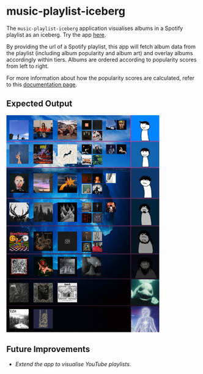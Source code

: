 # music-playlist-iceberg
The `music-playlist-iceberg` application visualises albums in a Spotify playlist as an iceberg. Try the app [here](https://music-playlist-iceberg.streamlit.app/).

By providing the url of a Spotify playlist, this app will fetch album data from the playlist (including album popularity and album art) and overlay albums accordingly within tiers. Albums are ordered according to popularity scores from left to right. 

For more information about how the popularity scores are calculated, refer to this [documentation page](https://developer.spotify.com/documentation/web-api/reference/get-several-tracks#:~:text=of%20the%20track.-,popularity,-integer).

## Expected Output
<img src="test.png" alt="Expected Output" width="400"/>

## Future Improvements
- *Extend the app to visualise YouTube playlists.*